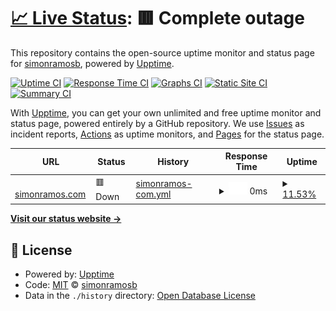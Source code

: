 # [📈 Live Status](https://demo.upptime.js.org): <!--live status--> **🟥 Complete outage**

This repository contains the open-source uptime monitor and status page for [simonramosb](https://demo.upptime.js.org), powered by [Upptime](https://github.com/upptime/upptime).

[![Uptime CI](https://github.com/simonramosb/status/workflows/Uptime%20CI/badge.svg)](https://github.com/simonramosb/status/actions?query=workflow%3A%22Uptime+CI%22)
[![Response Time CI](https://github.com/simonramosb/status/workflows/Response%20Time%20CI/badge.svg)](https://github.com/simonramosb/status/actions?query=workflow%3A%22Response+Time+CI%22)
[![Graphs CI](https://github.com/simonramosb/status/workflows/Graphs%20CI/badge.svg)](https://github.com/simonramosb/status/actions?query=workflow%3A%22Graphs+CI%22)
[![Static Site CI](https://github.com/simonramosb/status/workflows/Static%20Site%20CI/badge.svg)](https://github.com/simonramosb/status/actions?query=workflow%3A%22Static+Site+CI%22)
[![Summary CI](https://github.com/simonramosb/status/workflows/Summary%20CI/badge.svg)](https://github.com/simonramosb/status/actions?query=workflow%3A%22Summary+CI%22)

With [Upptime](https://upptime.js.org), you can get your own unlimited and free uptime monitor and status page, powered entirely by a GitHub repository. We use [Issues](https://github.com/simonramosb/status/issues) as incident reports, [Actions](https://github.com/simonramosb/status/actions) as uptime monitors, and [Pages](https://demo.upptime.js.org) for the status page.

<!--start: status pages-->
<!-- This summary is generated by Upptime (https://github.com/upptime/upptime) -->
<!-- Do not edit this manually, your changes will be overwritten -->
<!-- prettier-ignore -->
| URL | Status | History | Response Time | Uptime |
| --- | ------ | ------- | ------------- | ------ |
| <img alt="" src="https://icons.duckduckgo.com/ip3/simonramos.com.ico" height="13"> [simonramos.com](https://simonramos.com) | 🟥 Down | [simonramos-com.yml](https://github.com/simonramosb/status/commits/HEAD/history/simonramos-com.yml) | <details><summary><img alt="Response time graph" src="./graphs/simonramos-com/response-time-week.png" height="20"> 0ms</summary><br><a href="https://simonramosb.github.io/status/history/simonramos-com"><img alt="Response time 748" src="https://img.shields.io/endpoint?url=https%3A%2F%2Fraw.githubusercontent.com%2Fsimonramosb%2Fstatus%2FHEAD%2Fapi%2Fsimonramos-com%2Fresponse-time.json"></a><br><a href="https://simonramosb.github.io/status/history/simonramos-com"><img alt="24-hour response time 0" src="https://img.shields.io/endpoint?url=https%3A%2F%2Fraw.githubusercontent.com%2Fsimonramosb%2Fstatus%2FHEAD%2Fapi%2Fsimonramos-com%2Fresponse-time-day.json"></a><br><a href="https://simonramosb.github.io/status/history/simonramos-com"><img alt="7-day response time 0" src="https://img.shields.io/endpoint?url=https%3A%2F%2Fraw.githubusercontent.com%2Fsimonramosb%2Fstatus%2FHEAD%2Fapi%2Fsimonramos-com%2Fresponse-time-week.json"></a><br><a href="https://simonramosb.github.io/status/history/simonramos-com"><img alt="30-day response time 689" src="https://img.shields.io/endpoint?url=https%3A%2F%2Fraw.githubusercontent.com%2Fsimonramosb%2Fstatus%2FHEAD%2Fapi%2Fsimonramos-com%2Fresponse-time-month.json"></a><br><a href="https://simonramosb.github.io/status/history/simonramos-com"><img alt="1-year response time 733" src="https://img.shields.io/endpoint?url=https%3A%2F%2Fraw.githubusercontent.com%2Fsimonramosb%2Fstatus%2FHEAD%2Fapi%2Fsimonramos-com%2Fresponse-time-year.json"></a></details> | <details><summary><a href="https://simonramosb.github.io/status/history/simonramos-com">11.53%</a></summary><a href="https://simonramosb.github.io/status/history/simonramos-com"><img alt="All-time uptime 97.93%" src="https://img.shields.io/endpoint?url=https%3A%2F%2Fraw.githubusercontent.com%2Fsimonramosb%2Fstatus%2FHEAD%2Fapi%2Fsimonramos-com%2Fuptime.json"></a><br><a href="https://simonramosb.github.io/status/history/simonramos-com"><img alt="24-hour uptime 0.00%" src="https://img.shields.io/endpoint?url=https%3A%2F%2Fraw.githubusercontent.com%2Fsimonramosb%2Fstatus%2FHEAD%2Fapi%2Fsimonramos-com%2Fuptime-day.json"></a><br><a href="https://simonramosb.github.io/status/history/simonramos-com"><img alt="7-day uptime 11.53%" src="https://img.shields.io/endpoint?url=https%3A%2F%2Fraw.githubusercontent.com%2Fsimonramosb%2Fstatus%2FHEAD%2Fapi%2Fsimonramos-com%2Fuptime-week.json"></a><br><a href="https://simonramosb.github.io/status/history/simonramos-com"><img alt="30-day uptime 79.64%" src="https://img.shields.io/endpoint?url=https%3A%2F%2Fraw.githubusercontent.com%2Fsimonramosb%2Fstatus%2FHEAD%2Fapi%2Fsimonramos-com%2Fuptime-month.json"></a><br><a href="https://simonramosb.github.io/status/history/simonramos-com"><img alt="1-year uptime 97.42%" src="https://img.shields.io/endpoint?url=https%3A%2F%2Fraw.githubusercontent.com%2Fsimonramosb%2Fstatus%2FHEAD%2Fapi%2Fsimonramos-com%2Fuptime-year.json"></a></details>

<!--end: status pages-->

[**Visit our status website →**](https://demo.upptime.js.org)

## 📄 License

- Powered by: [Upptime](https://github.com/upptime/upptime)
- Code: [MIT](./LICENSE) © [simonramosb](https://demo.upptime.js.org)
- Data in the `./history` directory: [Open Database License](https://opendatacommons.org/licenses/odbl/1-0/)
